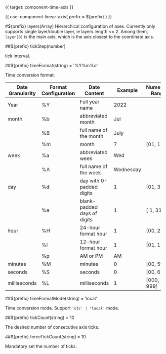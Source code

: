 {{ target: component-time-axis }}

<!-- ICartesianTimeAxisSpec -->
{{ use: component-linear-axis(
  prefix = ${prefix}
) }}

#${prefix} layers(Array)
Hierarchical configuration of axes. Currently only supports single layer/double layer, ie layers.length <= 2.
Among them, `layer[0]` is the main axis, which is the axis closest to the coordinate axis.

##${prefix} tickStep(number)

tick interval.

##${prefix} timeFormat(string) = '%Y%m%d'

Time conversion format.

| **Date Granularity** | **Format Configuration** | **Date Content**            | **Example** | **Numerical Range** |
| -------------------- | ------------------------ | --------------------------- | ----------- | ------------------- |
| Year                 | %Y                       | Full year name              | 2022        |                     |
| month                | %b                       | abbreviated month           | Jul         |                     |
|                      | %B                       | full name of the month      | July        |                     |
|                      | %m                       | month                       | 7           | [01, 12]            |
| week                 | %a                       | abbreviated week            | Wed         |                     |
|                      | %A                       | full name of the week       | Wednesday   |                     |
| day                  | %d                       | day with 0-padded digits    | 1           | [01, 31]            |
|                      | %e                       | blank-padded days of digits | 1           | [ 1, 31]            |
| hour                 | %H                       | 24-hour format hour         | 1           | [00, 23]            |
|                      | %I                       | 12-hour format hour         | 1           | [01, 12]            |
|                      | %p                       | AM or PM                    | AM          |                     |
| minutes              | %M                       | minutes                     | 0           | [00, 59]            |
| seconds              | %S                       | seconds                     | 0           | [00, 61]            |
| milliseconds         | %L                       | milliseconds                | 1           | [000, 999]          |

##${prefix} timeFormatMode(string) = 'local'

Time conversion mode. Support `'utc' | 'local'` mode.

##${prefix} tickCount(string) = 10

The desired number of consecutive axis ticks.

##${prefix} forceTickCount(string) = 10

Mandatory set the number of ticks.
